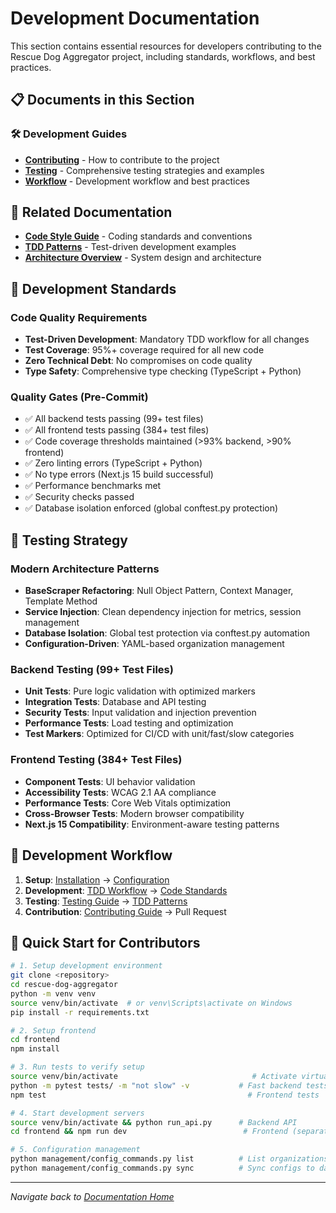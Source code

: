 # Development Documentation

This section contains essential resources for developers contributing to the Rescue Dog Aggregator project, including standards, workflows, and best practices.

## 📋 Documents in this Section

### 🛠️ Development Guides
- **[Contributing](contributing.md)** - How to contribute to the project
- **[Testing](testing.md)** - Comprehensive testing strategies and examples
- **[Workflow](workflow.md)** - Development workflow and best practices

## 🔗 Related Documentation
- **[Code Style Guide](../examples/code-style-guide.md)** - Coding standards and conventions
- **[TDD Patterns](../examples/tdd-patterns.md)** - Test-driven development examples
- **[Architecture Overview](../architecture/project-overview.md)** - System design and architecture

## 🎯 Development Standards

### Code Quality Requirements
- **Test-Driven Development**: Mandatory TDD workflow for all changes
- **Test Coverage**: 95%+ coverage required for all new code
- **Zero Technical Debt**: No compromises on code quality
- **Type Safety**: Comprehensive type checking (TypeScript + Python)

### Quality Gates (Pre-Commit)
- ✅ All backend tests passing (99+ test files)
- ✅ All frontend tests passing (384+ test files)
- ✅ Code coverage thresholds maintained (>93% backend, >90% frontend)
- ✅ Zero linting errors (TypeScript + Python)
- ✅ No type errors (Next.js 15 build successful)
- ✅ Performance benchmarks met
- ✅ Security checks passed
- ✅ Database isolation enforced (global conftest.py protection)

## 🧪 Testing Strategy

### Modern Architecture Patterns
- **BaseScraper Refactoring**: Null Object Pattern, Context Manager, Template Method
- **Service Injection**: Clean dependency injection for metrics, session management
- **Database Isolation**: Global test protection via conftest.py automation
- **Configuration-Driven**: YAML-based organization management

### Backend Testing (99+ Test Files)
- **Unit Tests**: Pure logic validation with optimized markers
- **Integration Tests**: Database and API testing
- **Security Tests**: Input validation and injection prevention
- **Performance Tests**: Load testing and optimization
- **Test Markers**: Optimized for CI/CD with unit/fast/slow categories

### Frontend Testing (384+ Test Files)
- **Component Tests**: UI behavior validation
- **Accessibility Tests**: WCAG 2.1 AA compliance
- **Performance Tests**: Core Web Vitals optimization
- **Cross-Browser Tests**: Modern browser compatibility
- **Next.js 15 Compatibility**: Environment-aware testing patterns

## 🔄 Development Workflow

1. **Setup**: [Installation](../getting-started/installation.md) → [Configuration](../getting-started/configuration.md)
2. **Development**: [TDD Workflow](workflow.md) → [Code Standards](../examples/code-style-guide.md)
3. **Testing**: [Testing Guide](testing.md) → [TDD Patterns](../examples/tdd-patterns.md)
4. **Contribution**: [Contributing Guide](contributing.md) → Pull Request

## 🚀 Quick Start for Contributors

```bash
# 1. Setup development environment
git clone <repository>
cd rescue-dog-aggregator
python -m venv venv
source venv/bin/activate  # or venv\Scripts\activate on Windows
pip install -r requirements.txt

# 2. Setup frontend
cd frontend
npm install

# 3. Run tests to verify setup
source venv/bin/activate                              # Activate virtual environment
python -m pytest tests/ -m "not slow" -v           # Fast backend tests (recommended)
npm test                                             # Frontend tests

# 4. Start development servers
source venv/bin/activate && python run_api.py      # Backend API
cd frontend && npm run dev                          # Frontend (separate terminal)

# 5. Configuration management
python management/config_commands.py list          # List organizations
python management/config_commands.py sync          # Sync configs to database
```

---

*Navigate back to [Documentation Home](../README.md)*